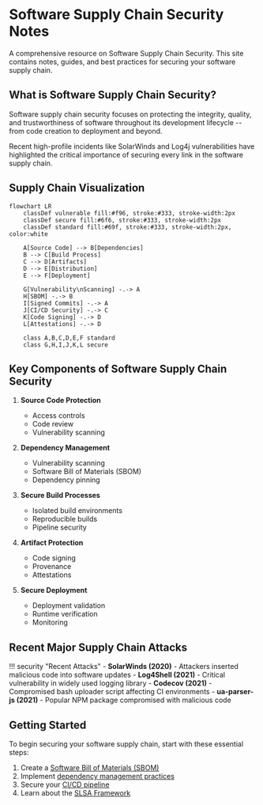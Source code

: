 # Software Supply Chain Security Notes

A comprehensive resource on Software Supply Chain Security. This site contains notes, guides, and best practices for securing your software supply chain.

## What is Software Supply Chain Security?

Software supply chain security focuses on protecting the integrity, quality, and trustworthiness of software throughout its development lifecycle -- from code creation to deployment and beyond.

Recent high-profile incidents like SolarWinds and Log4j vulnerabilities have highlighted the critical importance of securing every link in the software supply chain.

## Supply Chain Visualization

```mermaid
flowchart LR
    classDef vulnerable fill:#f96, stroke:#333, stroke-width:2px
    classDef secure fill:#6f6, stroke:#333, stroke-width:2px
    classDef standard fill:#69f, stroke:#333, stroke-width:2px, color:white

    A[Source Code] --> B[Dependencies]
    B --> C[Build Process]
    C --> D[Artifacts]
    D --> E[Distribution]
    E --> F[Deployment]

    G[Vulnerability\nScanning] -.-> A
    H[SBOM] -.-> B
    I[Signed Commits] -.-> A
    J[CI/CD Security] -.-> C
    K[Code Signing] -.-> D
    L[Attestations] -.-> D

    class A,B,C,D,E,F standard
    class G,H,I,J,K,L secure
```

## Key Components of Software Supply Chain Security

1. **Source Code Protection**
   - Access controls
   - Code review
   - Vulnerability scanning

2. **Dependency Management**
   - Vulnerability scanning
   - Software Bill of Materials (SBOM)
   - Dependency pinning

3. **Secure Build Processes**
   - Isolated build environments
   - Reproducible builds
   - Pipeline security

4. **Artifact Protection**
   - Code signing
   - Provenance
   - Attestations

5. **Secure Deployment**
   - Deployment validation
   - Runtime verification
   - Monitoring

## Recent Major Supply Chain Attacks

!!! security "Recent Attacks"
    - **SolarWinds (2020)** - Attackers inserted malicious code into software updates
    - **Log4Shell (2021)** - Critical vulnerability in widely used logging library
    - **Codecov (2021)** - Compromised bash uploader script affecting CI environments
    - **ua-parser-js (2021)** - Popular NPM package compromised with malicious code

## Getting Started

To begin securing your software supply chain, start with these essential steps:

1. Create a [Software Bill of Materials (SBOM)](secure-development/sbom.md)
2. Implement [dependency management practices](secure-development/dependency-management.md)
3. Secure your [CI/CD pipeline](ci-cd-security/pipeline-security.md)
4. Learn about the [SLSA Framework](best-practices/standards.md)
